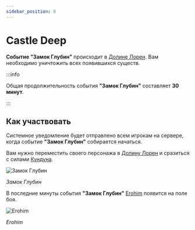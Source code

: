 ```yaml
---
sidebar_position: 8
---
```


# Castle Deep

**Событие "Замок Глубин"** происходит в [Долине Лорен](/maps/valley-of-loren). Вам необходимо уничтожить всех появившихся существ.

:::info

Общая продолжительность события **"Замок Глубин"** составляет **30 минут**.

:::

## Как участвовать

Системное уведомление будет отправлено всем игрокам на сервере, когда событие **"Замок Глубин"** собирается начаться.

Вам нужно переместить своего персонажа в [Долину Лорен](/maps/valley-of-loren) и сразиться с силами [Кундуна](/special-monsters/bosses/kundun).

![Замок Глубин](/img/events/cs/castle-deep.jpg)

_Замок Глубин_

В последние минуты события **"Замок Глубин"** [Erohim](/special-monsters/bosses/erohim) появится на поле боя.

![Erohim](/img/monsters/special/bosses/erohim.jpg)

_Erohim_
